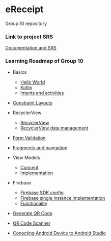 # eReceipt
Group 10 repository

### Link to project SRS
[Documentation and SRS](https://docs.google.com/document/d/1p24bRZYPnb3RJ3KtjgZpr-WffpRIYoohLUo-pzoBZe4/edit?usp=sharing)

### Learning Roadmap of Group 10

- Basics
    - [Hello World](https://developer.android.com/codelabs/android-training-hello-world?index=..%2F..%2Fandroid-training&hl=es-419#0)
    - [Kotlin](https://developer.android.com/courses/android-basics-kotlin/course)
    - [Intents and activities](https://developer.android.com/codelabs/android-training-create-an-activity?index=..%2F..%2Fandroid-training&hl=es-419#0)
- [Constraint Layouts](https://cursokotlin.com/constraintlayout-2-diseno-de-layouts/)
- RecyclerView
    - [RecyclerView](https://www.youtube.com/watch?v=k3zoVAMuW5w&ab_channel=Programaci%C3%B3nAndroidbyAristiDevs)
    - [RecyclerView data management](https://www.youtube.com/watch?v=6O_goNNuXWk&t=886s&ab_channel=Programaci%C3%B3nAndroidbyAristiDevs)
- [Form Validation](https://www.youtube.com/watch?v=Gc0sLf91QeM&t=530s&ab_channel=CodeWithCal)
- [Fragments and navigation](https://www.youtube.com/watch?v=jatY_VF7MNg&ab_channel=SociedadAndroide)
- View Models
    - [Concept](https://developer.android.com/topic/libraries/architecture/viewmodel?hl=es-419)
    - [Implementation](https://www.youtube.com/watch?v=_aMEOCwb5Ls&ab_channel=NoobDeveloper)
- Firebase
    - [Firebase SDK config](https://www.youtube.com/watch?v=dRYnm_k3w1w&t=13s)
    - [Firebase single instance implementation](https://www.youtube.com/watch?v=YOBJNawutXw&t=3196s&ab_channel=CodeWithEsau)
    - [Functionality](https://firebase.google.com/docs)
    
- [Generate QR Code](https://www.youtube.com/watch?v=IZ9TNIzt89w)
- [QR Code Scanner](https://www.youtube.com/watch?v=Wdb5okugwmU)
- [Conecting Android Device to Android Studio](https://www.youtube.com/watch?v=eaOB-KS-Qjk)
